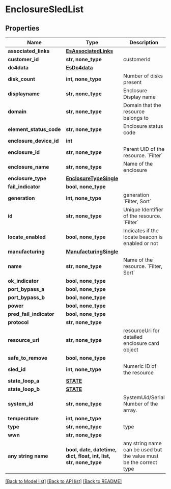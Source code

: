 # EnclosureSledList


## Properties
Name | Type | Description | Notes
------------ | ------------- | ------------- | -------------
**associated_links** | [**EsAssociatedLinks**](EsAssociatedLinks.md) |  | [optional] 
**customer_id** | **str, none_type** | customerId | [optional] 
**dc4data** | [**EsDc4data**](EsDc4data.md) |  | [optional] 
**disk_count** | **int, none_type** | Number of disks present | [optional] 
**displayname** | **str, none_type** | Enclosure Display name | [optional] 
**domain** | **str, none_type** | Domain that the resource belongs to | [optional] 
**element_status_code** | **str, none_type** | Enclosure status code | [optional] 
**enclosure_device_id** | **int** |  | [optional] 
**enclosure_id** | **str, none_type** | Parent UID of the resource. &#x60;Filter&#x60; | [optional] 
**enclosure_name** | **str, none_type** | Name of the enclosure | [optional] 
**enclosure_type** | [**EnclosureTypeSingle**](EnclosureTypeSingle.md) |  | [optional] 
**fail_indicator** | **bool, none_type** |  | [optional] 
**generation** | **int, none_type** | generation &#x60;Filter, Sort&#x60; | [optional] 
**id** | **str, none_type** | Unique Identifier of the resource. &#x60;Filter&#x60; | [optional] 
**locate_enabled** | **bool, none_type** | Indicates if the locate beacon is enabled or not | [optional] 
**manufacturing** | [**ManufacturingSingle**](ManufacturingSingle.md) |  | [optional] 
**name** | **str, none_type** | Name of the resource. &#x60;Filter, Sort&#x60; | [optional] 
**ok_indicator** | **bool, none_type** |  | [optional] 
**port_bypass_a** | **bool, none_type** |  | [optional] 
**port_bypass_b** | **bool, none_type** |  | [optional] 
**power** | **bool, none_type** |  | [optional] 
**pred_fail_indicator** | **bool, none_type** |  | [optional] 
**protocol** | **str, none_type** |  | [optional] 
**resource_uri** | **str, none_type** | resourceUri for detailed enclosure card object | [optional] 
**safe_to_remove** | **bool, none_type** |  | [optional] 
**sled_id** | **int, none_type** | Numeric ID of the resource | [optional] 
**state_loop_a** | [**STATE**](STATE.md) |  | [optional] 
**state_loop_b** | [**STATE**](STATE.md) |  | [optional] 
**system_id** | **str, none_type** | SystemUid/Serial Number  of the array. | [optional] 
**temperature** | **int, none_type** |  | [optional] 
**type** | **str, none_type** | type | [optional] 
**wwn** | **str, none_type** |  | [optional] 
**any string name** | **bool, date, datetime, dict, float, int, list, str, none_type** | any string name can be used but the value must be the correct type | [optional]

[[Back to Model list]](../README.md#documentation-for-models) [[Back to API list]](../README.md#documentation-for-api-endpoints) [[Back to README]](../README.md)


